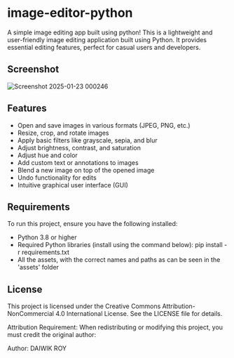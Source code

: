 # image-editor-python
A simple image editing app built using python!
This is a lightweight and user-friendly image editing application built using Python. It provides essential editing features, perfect for casual users and developers.

## Screenshot

![Screenshot 2025-01-23 000246](https://github.com/user-attachments/assets/02d2c066-97a9-4120-acf7-d7d610602a4a)

## Features
- Open and save images in various formats (JPEG, PNG, etc.)
- Resize, crop, and rotate images
- Apply basic filters like grayscale, sepia, and blur
- Adjust brightness, contrast, and saturation
- Adjust hue and color
- Add custom text or annotations to images
- Blend a new image on top of the opened image
- Undo functionality for edits
- Intuitive graphical user interface (GUI)

## Requirements
To run this project, ensure you have the following installed:
- Python 3.8 or higher
- Required Python libraries (install using the command below):
  pip install -r requirements.txt
- All the assets, with the correct names and paths as can be seen in the 'assets' folder

  
## License
This project is licensed under the Creative Commons Attribution-NonCommercial 4.0 International License.
See the LICENSE file for details.

Attribution Requirement:
When redistributing or modifying this project, you must credit the original author:

Author: DAIWIK ROY
